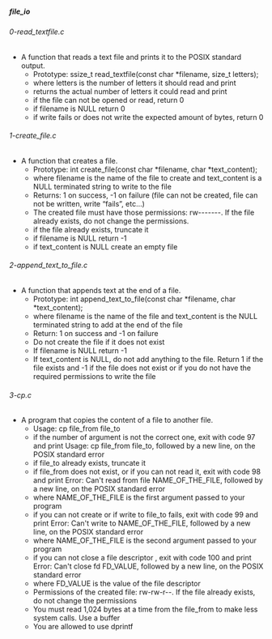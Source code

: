 ##### file_io

###### 0-read_textfile.c
- A function that reads a text file and prints it to the POSIX standard output.
    - Prototype: ssize_t read_textfile(const char *filename, size_t letters);
    - where letters is the number of letters it should read and print
    - returns the actual number of letters it could read and print
    - if the file can not be opened or read, return 0
    - if filename is NULL return 0
    - if write fails or does not write the expected amount of bytes, return 0

###### 1-create_file.c
- A function that creates a file.
    - Prototype: int create_file(const char *filename, char *text_content);
    - where filename is the name of the file to create and text_content is a NULL terminated string to write to the file
    - Returns: 1 on success, -1 on failure (file can not be created, file can not be written, write “fails”, etc…)
    - The created file must have those permissions: rw-------. If the file already exists, do not change the permissions.
    - if the file already exists, truncate it
    - if filename is NULL return -1
    - if text_content is NULL create an empty file

###### 2-append_text_to_file.c
- A function that appends text at the end of a file.
    - Prototype: int append_text_to_file(const char *filename, char *text_content);
    - where filename is the name of the file and text_content is the NULL terminated string to add at the end of the file
    - Return: 1 on success and -1 on failure
    - Do not create the file if it does not exist
    - If filename is NULL return -1
    - If text_content is NULL, do not add anything to the file. Return 1 if the file exists and -1 if the file does not exist or if you do not have the required permissions to write the file

###### 3-cp.c
- A program that copies the content of a file to another file.
    - Usage: cp file_from file_to
    - if the number of argument is not the correct one, exit with code 97 and print Usage: cp file_from file_to, followed by a new line, on the POSIX standard error
    - if file_to already exists, truncate it
    - if file_from does not exist, or if you can not read it, exit with code 98 and print Error: Can't read from file NAME_OF_THE_FILE, followed by a new line, on the POSIX standard error
    - where NAME_OF_THE_FILE is the first argument passed to your program
    - if you can not create or if write to file_to fails, exit with code 99 and print Error: Can't write to NAME_OF_THE_FILE, followed by a new line, on the POSIX standard error
    - where NAME_OF_THE_FILE is the second argument passed to your program
    - if you can not close a file descriptor , exit with code 100 and print Error: Can't close fd FD_VALUE, followed by a new line, on the POSIX standard error
    - where FD_VALUE is the value of the file descriptor
    - Permissions of the created file: rw-rw-r--. If the file already exists, do not change the permissions
    - You must read 1,024 bytes at a time from the file_from to make less system calls. Use a buffer
    - You are allowed to use dprintf
